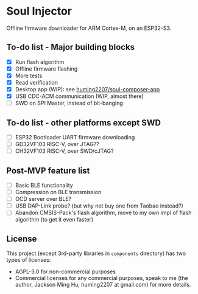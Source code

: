 # Soul Injector

Offline firmware downloader for ARM Cortex-M, on an ESP32-S3.

## To-do list - Major building blocks

- [x] Run flash algorithm
- [x] Offline firmware flashing
- [x] More tests
- [x] Read verification
- [x] Desktop app (WIP): see [huming2207/soul-composer-app](https://github.com/huming2207/soul-composer-app)
- [x] USB CDC-ACM communication (WIP, almost there)
- [ ] SWD on SPI Master, instead of bit-banging

## To-do list - other platforms except SWD

- [ ] ESP32 Bootloader UART firmware downloading 
- [ ] GD32VF103 RISC-V, over JTAG??
- [ ] CH32VF103 RISC-V, over SWD/cJTAG?

## Post-MVP feature list

- [ ] Basic BLE functionality
- [ ] Compression on BLE transmission
- [ ] OCD server over BLE?
- [ ] USB DAP-Link probe? (but why not buy one from Taobao instead?)
- [ ] Abandon CMSIS-Pack's flash algorithm, move to my own impl of flash algorithm (to get it even faster)

## License

This project (except 3rd-party libraries in `components` directory) has two types of licenses:
  - AGPL-3.0 for non-commercial purposes
  - Commercial licenses for any commercial purposes, speak to me (the author, Jackson Ming Hu, huming2207 at gmail.com) for more details.

